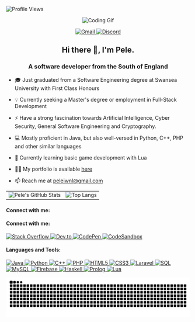 ![Profile Views](https://komarev.com/ghpvc/?username=peleiwnl)

<p align="center">
  <img src="https://media1.giphy.com/media/v1.Y2lkPTc5MGI3NjExODNrazNrN3p0MXpvdW93Z2RidTk5ZnRlbHEwbWc3a3d6cndqamw5OSZlcD12MV9pbnRlcm5hbF9naWZfYnlfaWQmY3Q9Zw/JqmupuTVZYaQX5s094/giphy.gif" alt="Coding Gif" width="300"/>
</p>


<p align="center">
  <a href="mailto:peleiwnl@gmail.com" target="_blank">
    <img src="https://img.shields.io/badge/Gmail-D14836?style=for-the-badge&logo=gmail&logoColor=white" alt="Gmail" />
  </a>
  <a href="https://discord.com/users/123456789012345678" target="_blank">
    <img src="https://img.shields.io/badge/Discord-7289DA?style=for-the-badge&logo=discord&logoColor=white" alt="Discord" />
  </a>
</p>


<h2 align="center">Hi there 👋, I'm Pele.</h2>

<h3 align="center">A software developer from the South of England</h3>

- 🎓 Just graduated from a Software Engineering degree at Swansea University with First Class Honours

- 💡 Currently seeking a Master's degree or employment in Full-Stack Development

- ⚡ Have a strong fascination towards Artificial Intelligence, Cyber Security, General Software Engineering and Cryptography.

- 💻 Mostly proficient in Java, but also well-versed in Python, C++, PHP and other similar languages

- 🤔 Currently learning basic game development with Lua

- 👨‍💻 My portfolio is available [here](https://peleiwnl.github.io/)

- 📫 Reach me at peleiwnl@gmail.com

<div align="center">
  <table>
    <tr>
      <td>
        <img src="https://github-readme-stats.vercel.app/api?username=peleiwnl&show_icons=true&theme=transparent" alt="Pele's GitHub Stats"/>
      </td>
      <td>
        <img src="https://github-readme-stats.vercel.app/api/top-langs/?username=peleiwnl&layout=compact&langs_count=10&theme=default" alt="Top Langs"/>
      </td>
    </tr>
  </table>
</div>

#### Connect with me:
#### Connect with me:

<p>
  <a href="https://stackoverflow.com/users/30866100/peleiwnl" target="_blank">
    <img src="https://cdn.jsdelivr.net/gh/devicons/devicon/icons/stackoverflow/stackoverflow-original.svg" alt="Stack Overflow" width="40" height="40"/>
  </a>

  <a href="https://dev.to/peleiwnl" target="_blank">
    <img src="https://cdn.jsdelivr.net/gh/devicons/devicon/icons/devto/devto-original.svg" alt="Dev.to" width="40" height="40"/>
  </a>

  <a href="https://codepen.io/peleiwnl" target="_blank">
    <img src="https://cdn.jsdelivr.net/gh/devicons/devicon/icons/codepen/codepen-original.svg" alt="CodePen" width="40" height="40"/>
  </a>

  <a href="https://codesandbox.io/u/peleiwnl" target="_blank">
    <img src="https://cdn.jsdelivr.net/gh/devicons/devicon/icons/linkedin/linkedin-original.svg" alt="CodeSandbox" width="40" height="40"/>
  </a>
</p>


#### Languages and Tools:

<p>
  <!-- Java -->
  <a href="https://www.java.com/" target="_blank">
    <img src="https://cdn.jsdelivr.net/gh/devicons/devicon/icons/java/java-original.svg" alt="Java" width="40" height="40"/>
  </a>
  <!-- Python -->
  <a href="https://www.python.org/" target="_blank">
    <img src="https://cdn.jsdelivr.net/gh/devicons/devicon/icons/python/python-original.svg" alt="Python" width="40" height="40"/>
  </a>
  <!-- C++ -->
  <a href="https://isocpp.org/" target="_blank">
    <img src="https://cdn.jsdelivr.net/gh/devicons/devicon/icons/cplusplus/cplusplus-original.svg" alt="C++" width="40" height="40"/>
  </a>
  <!-- PHP -->
  <a href="https://www.php.net/" target="_blank">
    <img src="https://cdn.jsdelivr.net/gh/devicons/devicon/icons/php/php-original.svg" alt="PHP" width="40" height="40"/>
  </a>
  <!-- HTML -->
  <a href="https://developer.mozilla.org/en-US/docs/Web/HTML" target="_blank">
    <img src="https://cdn.jsdelivr.net/gh/devicons/devicon/icons/html5/html5-original.svg" alt="HTML5" width="40" height="40"/>
  </a>
  <!-- CSS -->
  <a href="https://developer.mozilla.org/en-US/docs/Web/CSS" target="_blank">
    <img src="https://cdn.jsdelivr.net/gh/devicons/devicon/icons/css3/css3-original.svg" alt="CSS3" width="40" height="40"/>
  </a>
  <!-- Laravel -->
  <a href="https://laravel.com/" target="_blank">
    <img src="https://cdn.jsdelivr.net/gh/devicons/devicon/icons/laravel/laravel-original.svg" alt="Laravel" width="40" height="40"/>
  </a>
  <!-- SQL -->
  <a href="https://en.wikipedia.org/wiki/SQL" target="_blank">
    <img src="https://cdn.jsdelivr.net/gh/devicons/devicon/icons/mysql/mysql-original.svg" alt="SQL" width="40" height="40"/>
  </a>
  <!-- MySQL -->
  <a href="https://www.mysql.com/" target="_blank">
    <img src="https://cdn.jsdelivr.net/gh/devicons/devicon/icons/mysql/mysql-original-wordmark.svg" alt="MySQL" width="40" height="40"/>
  </a>
  <!-- Firebase -->
  <a href="https://firebase.google.com/" target="_blank">
    <img src="https://cdn.jsdelivr.net/gh/devicons/devicon/icons/firebase/firebase-plain.svg" alt="Firebase" width="40" height="40"/>
  </a>
  <!-- Haskell -->
  <a href="https://www.haskell.org/" target="_blank">
    <img src="https://cdn.jsdelivr.net/gh/devicons/devicon/icons/haskell/haskell-original.svg" alt="Haskell" width="40" height="40"/>
  </a>
  <!-- Prolog (no official icon, using text fallback or generic code icon) -->
  <a href="https://en.wikipedia.org/wiki/Prolog" target="_blank">
    <img src="https://img.icons8.com/ios-filled/50/000000/code.png" alt="Prolog" width="40" height="40"/>
  </a>
  <!-- Lua -->
  <a href="https://www.lua.org/" target="_blank">
    <img src="https://cdn.jsdelivr.net/gh/devicons/devicon/icons/lua/lua-original.svg" alt="Lua" width="40" height="40"/>
  </a>
</p>


<picture>
  <source media="(prefers-color-scheme: dark)" srcset="https://raw.githubusercontent.com/peleiwnl/peleiwnl/output/github-contribution-grid-snake-dark.svg">
  <source media="(prefers-color-scheme: light)" srcset="https://raw.githubusercontent.com/peleiwnl/peleiwnl/output/github-contribution-grid-snake.svg">
  <img alt="github contribution grid snake animation" src="https://raw.githubusercontent.com/peleiwnl/peleiwnl/output/github-contribution-grid-snake.svg">
</picture>

